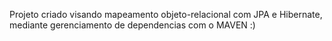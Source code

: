 Projeto criado visando mapeamento objeto-relacional com JPA e Hibernate, mediante gerenciamento de dependencias com o MAVEN :)
